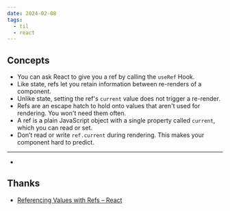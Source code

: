 ```yaml
---
date: 2024-02-08
tags:
  - til
  - react
---
```


## Concepts

- You can ask React to give you a ref by calling the `useRef` Hook.
- Like state, refs let you retain information between re-renders of a
  component.
- Unlike state, setting the ref's `current` value does not trigger a re-render.
- Refs are an escape hatch to hold onto values that aren't used for rendering. You won't need them often.
- A ref is a plain JavaScript object with a single property called `current`, which you can read or set.
- Don’t read or write `ref.current` during rendering. This makes your component hard to predict.

---

-

## Thanks

- [Referencing Values with Refs – React](https://react.dev/learn/referencing-values-with-refs#best-practices-for-refs)
